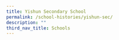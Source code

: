 ```yaml
---
title: Yishun Secondary School
permalink: /school-histories/yishun-sec/
description: ""
third_nav_title: Schools
---
```




